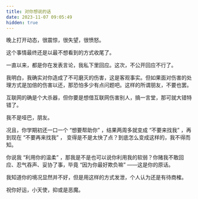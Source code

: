 ```yaml
---
title: 对你想说的话
date: 2023-11-07 09:05:49
hidden: true
---
```


晚上打开动态，很震惊，很失望，很愤怒。

这个事情最终还是以最不想看到的方式收尾了。

一直以来，都是你在发表言论，我私下里回应。这次，不公开回应不行了。

我明白，我确实对你造成了不可磨灭的伤害，这是客观事实。但如果面对伤害的处理方式是加倍的伤害以还，那恐怕多少有点问题吧。这样的所谓朋友，不要也罢。

互联网的确是个大杀器，但你要是想借互联网伤害别人，搞一言堂，那可就大错特错了。

我不是哑巴，朋友。

况且，你学期初还一口一个 “想要帮助你” ，结果两周多就变成 “不要来找我” ，再到现在 “不要再来找我” ， 变得是不是太快了点？到底怎么变成这样的，我不得而知。

你说我 “利用你的温柔” ，那我是不是也可以说你利用我的软弱？你赌我不敢回应、忍气吞声、妥协了事，毕竟 “因为你最好欺负嘛” ——这是你的原话。

我知道你的境况显然并不好，但是用这样的方式发泄，个人认为还是有待商榷。

祝你好运，小天使，抑或是恶魔。
